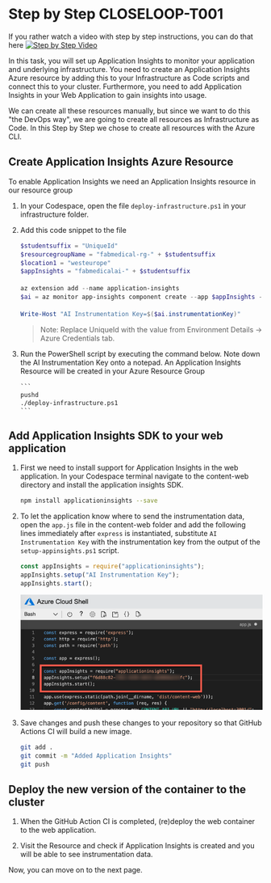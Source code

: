 # Step by Step CLOSELOOP-T001

If you rather watch a video with step by step instructions, you can do that here
   [![Step by Step Video](https://img.youtube.com/vi/x7pidn6Uk6I/0.jpg)](https://www.youtube.com/watch?v=x7pidn6Uk6I)

In this task, you will set up Application Insights to monitor your application and underlying infrastructure. You need to create an Application Insights Azure resource by adding this to your Infrastructure as Code scripts and connect this to your cluster. Furthermore, you need to add Application Insights in your Web Application to gain insights into usage.

We can create all these resources manually, but since we want to do this "the DevOps way", we are going to create all resources as Infrastructure as Code. In this Step by Step we chose to create all resources with the Azure CLI.

## Create Application Insights Azure Resource

To enable Application Insights we need an Application Insights resource in our resource group

1. In your Codespace, open the file `deploy-infrastructure.ps1` in your infrastructure folder.

2. Add this code snippet to the file

      ```PowerShell
      $studentsuffix = "UniqueId"
      $resourcegroupName = "fabmedical-rg-" + $studentsuffix
      $location1 = "westeurope"
      $appInsights = "fabmedicalai-" + $studentsuffix

      az extension add --name application-insights
      $ai = az monitor app-insights component create --app $appInsights --location $location1 --kind web -g $resourcegroupName --application-type web --retention-time 120 | ConvertFrom-Json

      Write-Host "AI Instrumentation Key=$($ai.instrumentationKey)"
      ```
   > Note: Replace UniqueId with the value from Environment Details -> Azure Credentials tab.

3. Run the PowerShell script by executing the command below. Note down the AI Instrumentation Key onto a notepad. An Application Insights Resource will be created in your Azure Resource Group

       ```
       pushd
       ./deploy-infrastructure.ps1
       ```

## Add Application Insights SDK to your web application

1. First we need to install support for Application Insights in the web application. In your Codespace terminal navigate to the content-web directory and install the application insights SDK.

      ```bash
      npm install applicationinsights --save
      ```

2. To let the application know where to send the instrumentation data, open the `app.js` file in the content-web folder and add the following lines immediately after `express` is instantiated, substitute `AI Instrumentation Key` with the instrumentation key from the output of the `setup-appinsights.ps1` script.

      ```javascript
      const appInsights = require("applicationinsights");
      appInsights.setup("AI Instrumentation Key");
      appInsights.start();
      ```

   ![A screenshot of the code editor showing updates in context of the app.js file](https://raw.githubusercontent.com/CloudLabsAI-Azure/AIW-DevOps/main/Assets/hol-2019-10-02_12-33-29.png)

3. Save changes and push these changes to your repository so that GitHub Actions CI will build a new image.

      ```bash
      git add .
      git commit -m "Added Application Insights"
      git push
      ```

## Deploy the new version of the container to the cluster

1. When the GitHub Action CI is completed, (re)deploy the web container to the web application.

2. Visit the Resource and check if Application Insights is created and you will be able to see instrumentation data.


Now, you can move on to the next page.


